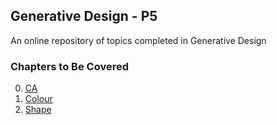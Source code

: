## Generative Design - P5

An online repository of topics completed in Generative Design

### Chapters to Be Covered
0. [CA](00_ca/)
1. [Colour](01_colour/)
2. [Shape](02_shape/)
